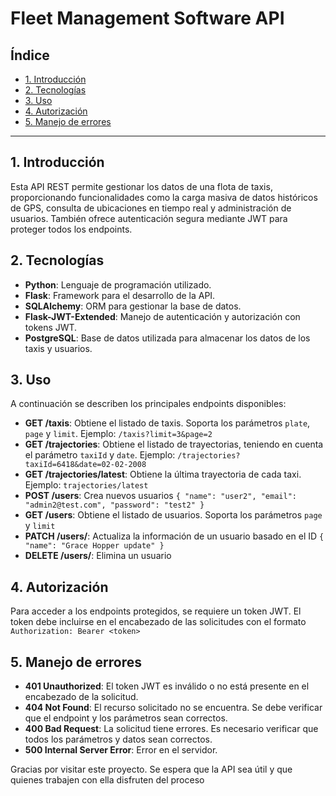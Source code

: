 # Fleet Management Software API

## Índice

* [1. Introducción](#1-introducción)
* [2. Tecnologías](#2-tecnologías)
* [3. Uso](#3-uso)
* [4. Autorización](#4-autorización)
* [5. Manejo de errores](#5-manejo-de-errores)

***

## 1. Introducción

Esta API REST permite gestionar los datos de una flota de taxis, proporcionando funcionalidades como la carga masiva de datos históricos de GPS, consulta de ubicaciones en tiempo real y administración de usuarios. También ofrece autenticación segura mediante JWT para proteger todos los endpoints.

## 2. Tecnologías

- **Python**: Lenguaje de programación utilizado.
- **Flask**: Framework para el desarrollo de la API.
- **SQLAlchemy**: ORM para gestionar la base de datos.
- **Flask-JWT-Extended**: Manejo de autenticación y autorización con tokens JWT.
- **PostgreSQL**: Base de datos utilizada para almacenar los datos de los taxis y usuarios.

## 3. Uso

A continuación se describen los principales endpoints disponibles:

- **GET /taxis**: Obtiene el listado de taxis. Soporta los parámetros `plate`, `page` y `limit`. Ejemplo: `/taxis?limit=3&page=2`
- **GET /trajectories**: Obtiene el listado de trayectorias, teniendo en cuenta el parámetro `taxiId` y `date`. Ejemplo: `/trajectories?taxiId=6418&date=02-02-2008`
- **GET /trajectories/latest**: Obtiene la última trayectoria de cada taxi. Ejemplo: `trajectories/latest`
- **POST /users**: Crea nuevos usuarios
`{
  "name": "user2",
  "email": "admin2@test.com",
  "password": "test2"
} `
- **GET /users**: Obtiene el listado de usuarios. Soporta los parámetros `page` y `limit`
- **PATCH /users/<id>**: Actualiza la información de un usuario basado en el ID
`{
  "name": "Grace Hopper update"
}`
- **DELETE /users/<id>**: Elimina un usuario

## 4. Autorización

Para acceder a los endpoints protegidos, se requiere un token JWT. El token debe incluirse en el encabezado de las solicitudes con el formato `Authorization: Bearer <token>`

## 5. Manejo de errores

- **401 Unauthorized**: El token JWT es inválido o no está presente en el encabezado de la solicitud.
- **404 Not Found**: El recurso solicitado no se encuentra. Se debe verificar que el endpoint y los parámetros sean correctos.
- **400 Bad Request**:  La solicitud tiene errores. Es necesario verificar que todos los parámetros y datos sean correctos.
- **500 Internal Server Error**: Error en el servidor.

Gracias por visitar este proyecto. Se espera que la API sea útil y que quienes trabajen con ella disfruten del proceso
